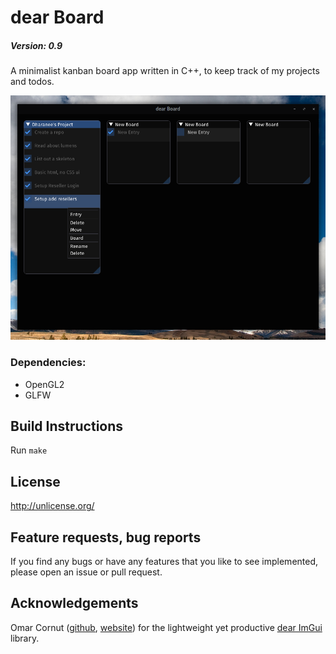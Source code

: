 # dear Board
##### Version: 0.9

A minimalist kanban board app written in C++, 
to keep track of my projects and todos.

![Screenshot](./screenshot.png)

### Dependencies: 
* OpenGL2
* GLFW


## Build Instructions
Run `make`

## License
http://unlicense.org/

## Feature requests, bug reports
If you find any bugs or have any features that you like to see implemented,
please open an issue or pull request.

## Acknowledgements
Omar Cornut ([github](https://github.com/ocornut), [website](http://www.miracleworld.net/))
for the lightweight yet productive [dear ImGui](https://github.com/ocornut/imgui/) library.

